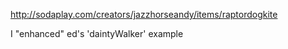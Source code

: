 http://sodaplay.com/creators/jazzhorseandy/items/raptordogkite


I "enhanced" ed's 'daintyWalker' example
